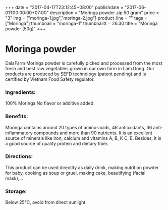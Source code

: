 +++
date = "2017-04-17T23:12:45+08:00"
publishdate = "2017-06-01T00:00:00+07:00"
description = "Moringa powder zip 50 gram"
price = "3"
img = ["moringa-1.jpg","moringa-2.jpg"]
product_line = ""
tags = ["Moringa"]
thumbnail = "moringa-1"
thumbnailX = 26.30
title = "Moringa powder (50g)"
+++

# Moringa powder

DalaFarm Moringa powder is carefully picked and processed from the most fresh and best raw vegetables 
grown in our own farm in Lam Dong. Our products are produced by SEFD technology (patent pending) and 
is certified by Vietnam Food Safety regulator.


### Ingredients: 
100% Moringa
No flavor or additive added

### Benefits: 
Moringa contains around 20 types of 
amino-acids, 46 antioxidants, 36 anti-
inflammatory compounds and more than
 90 nutrients. It is an excellent source of 
minerals like iron, calcium and vitamins A, 
B, K C, E. Besides, it is a good source of 
quality protein and dietary fiber.

### Directions:  
This product can be used directlty as 
daily drink, making nutrition powder 
for baby, cooking as soup or gruel, 
making cake, beautifying (facial mask),...

### Storage: 
Below 25⁰C, avoid from direct sunlight.

